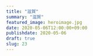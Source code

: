 ```yaml
---
title: "滋賀"
summary: "滋賀"
featured_image: heroimage.jpg
date: 2020-05-06T12:00:00+09:00
publishdate: 2020-05-06
draft: true
slug: 23
---
```

